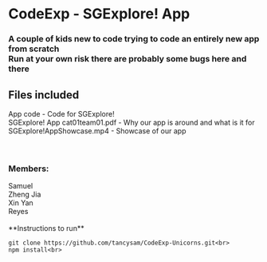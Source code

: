 <h1 >CodeExp - SGExplore! App</h1>
<h3>
A couple of kids new to code trying to code an entirely new app from scratch<br>
Run at your own risk there are probably some bugs here and there<br>
</h3>

<h2>Files included</h2>
App code - Code for SGExplore!<br>
SGExplore! App cat01team01.pdf - Why our app is around and what is it for<br>
SGExplore!AppShowcase.mp4 - Showcase of our app<br>
<br>
<br>
<h3>Members:</h3>
Samuel<br>
Zheng Jia<br>
Xin Yan<br>
Reyes<br>

<br>
**Instructions to run**


    git clone https://github.com/tancysam/CodeExp-Unicorns.git<br>
    npm install<br>



